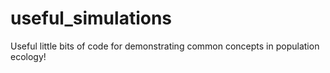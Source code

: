 # useful_simulations
Useful little bits of code for demonstrating common concepts in population ecology!
